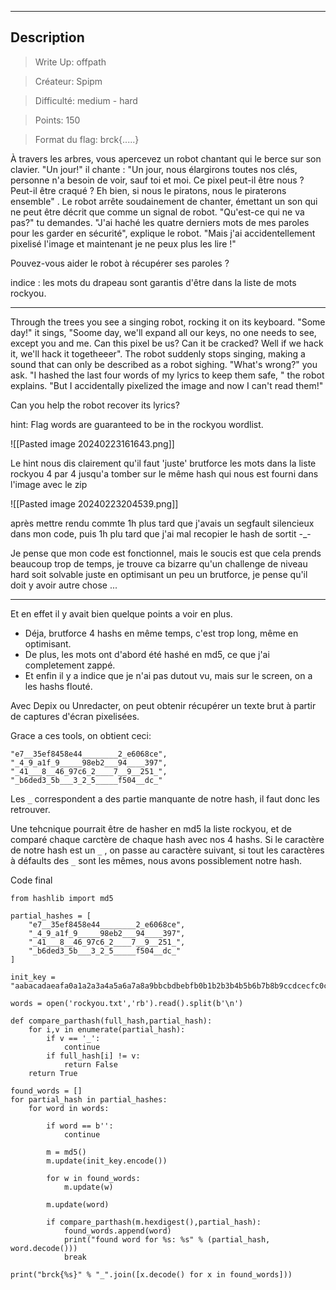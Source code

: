 

---


## Description

  

> Write Up: offpath<br>

> Créateur: Spipm<br>

> Difficulté: medium - hard<br>

> Points: 150<br>

> Format du flag: brck{.....}<br>


À travers les arbres, vous apercevez un robot chantant qui le berce sur son clavier. "Un jour!" il chante : "Un jour, nous élargirons toutes nos clés, personne n'a besoin de voir, sauf toi et moi. Ce pixel peut-il être nous ? Peut-il être craqué ? Eh bien, si nous le piratons, nous le piraterons ensemble" . Le robot arrête soudainement de chanter, émettant un son qui ne peut être décrit que comme un signal de robot. "Qu'est-ce qui ne va pas?" tu demandes. "J'ai haché les quatre derniers mots de mes paroles pour les garder en sécurité", explique le robot. "Mais j'ai accidentellement pixelisé l'image et maintenant je ne peux plus les lire !" 


Pouvez-vous aider le robot à récupérer ses paroles ?

indice : les mots du drapeau sont garantis d'être dans la liste de mots rockyou.


---

Through the trees you see a singing robot, rocking it on its keyboard. "Some day!" it sings, "Soome day, we'll expand all our keys, no one needs to see, except you and me. Can this pixel be us? Can it be cracked? Well if we hack it, we'll hack it togetheeer". The robot suddenly stops singing, making a sound that can only be described as a robot sighing. "What's wrong?" you ask. "I hashed the last four words of my lyrics to keep them safe, " the robot explains. "But I accidentally pixelized the image and now I can't read them!"  
  

Can you help the robot recover its lyrics?

hint: Flag words are guaranteed to be in the rockyou wordlist.

![[Pasted image 20240223161643.png]]



Le hint nous dis clairement qu'il faut 'juste' brutforce les mots dans la liste rockyou 4 par 4 jusqu'a tomber sur le même hash qui nous est fourni dans l'image avec le zip

![[Pasted image 20240223204539.png]]

après mettre rendu commte 1h plus tard que j'avais un segfault silencieux dans mon code, puis 1h plu tard que j'ai mal recopier le hash de sortit -_- 

Je pense que mon code est fonctionnel, mais le soucis est que cela prends beaucoup trop de temps, je trouve ca bizarre qu'un challenge de niveau hard soit solvable juste en optimisant un peu un brutforce, je pense qu'il doit y avoir autre chose ...


---


Et en effet il y avait bien quelque points a voir en plus.

- Déja, brutforce 4 hashs en même temps, c'est trop long, même en optimisant.
- De plus, les mots ont d'abord été hashé en md5, ce que j'ai completement zappé.
- Et enfin il y a indice que je n'ai pas dutout vu, mais sur le screen, on a les hashs flouté.
  

Avec Depix ou Unredacter, on peut obtenir récupérer un texte brut à partir de captures d'écran pixelisées. 

Grace a ces tools, on obtient ceci:

```
"e7__35ef8458e44________2_e6068ce",
"_4_9_a1f_9_____98eb2___94____397",
"_41___8__46_97c6_2____7__9__251_",
"_b6ded3_5b___3_2_5_____f504__dc_"
```
Les ```_``` correspondent a des partie manquante de notre hash, il faut donc les retrouver.

Une tehcnique pourrait être de hasher en md5 la liste rockyou, et de comparé chaque carctère de chaque hash avec nos 4 hashs.
Si le caractère de notre hash est un ```_``` , on passe au caractère suivant, si tout les caractères à défaults des ```_``` sont les mêmes, nous avons possiblement notre hash.

Code final

```
from hashlib import md5

partial_hashes = [
	"e7__35ef8458e44________2_e6068ce",
	"_4_9_a1f_9_____98eb2___94____397",
	"_41___8__46_97c6_2____7__9__251_",
	"_b6ded3_5b___3_2_5_____f504__dc_"
]

init_key = "aabacadaeafa0a1a2a3a4a5a6a7a8a9bbcbdbebfb0b1b2b3b4b5b6b7b8b9ccdcecfc0c1c2c3c4c5c6c7c8c9ddedfd0d1d2d3d4d5d6d7d8d9eefe0e1e2e3e4e5e6e7e8e9ff0f1f2f3f4f5f6f7f8f90010203040506070809112131415161718192232425262728293343536373839445464748495565758596676869778798899"

words = open('rockyou.txt','rb').read().split(b'\n')

def compare_parthash(full_hash,partial_hash):
	for i,v in enumerate(partial_hash):
		if v == '_':
			continue
		if full_hash[i] != v:
			return False
	return True

found_words = []
for partial_hash in partial_hashes:
	for word in words:

		if word == b'':
			continue

		m = md5()
		m.update(init_key.encode())

		for w in found_words:
			m.update(w)

		m.update(word)

		if compare_parthash(m.hexdigest(),partial_hash):
			found_words.append(word)
			print("found word for %s: %s" % (partial_hash, word.decode()))
			break

print("brck{%s}" % "_".join([x.decode() for x in found_words]))
```